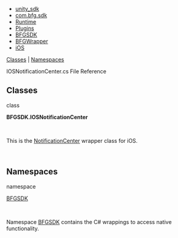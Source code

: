   - [unity\_sdk](dir_169524a6f31e9db4532a84dd08d2dc74.html)
  - [com.bfg.sdk](dir_49a21daf45482078fd78618e852e175e.html)
  - [Runtime](dir_e9197c9bf01613ee4803beab9a6d5be1.html)
  - [Plugins](dir_36160a230b41150251a86d3f9b9f8d3f.html)
  - [BFGSDK](dir_132432e59dec75238d90e62dd14a31de.html)
  - [BFGWrapper](dir_9427daba80608a7518cb19999914a2c1.html)
  - [iOS](dir_44b230bc0fb92c346540c461a7a60e3e.html)

[Classes](#nested-classes) | [Namespaces](#namespaces)

IOSNotificationCenter.cs File Reference

##  Classes

class  

**BFGSDK.IOSNotificationCenter**

 

This is the
[NotificationCenter](class_b_f_g_s_d_k_1_1_notification_center.html)
wrapper class for iOS.  

 

##  Namespaces

namespace  

[BFGSDK](namespace_b_f_g_s_d_k.html)

 

Namespace
[BFGSDK](namespace_b_f_g_s_d_k.html "Namespace BFGSDK contains the C# wrappings to access native functionality.")
contains the C\# wrappings to access native functionality.
